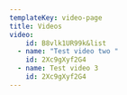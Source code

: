 ```yaml
---
templateKey: video-page
title: Videos
video:
    id: B8vlk1UR99k&list
  - name: "Test video two "
    id: 2Xc9gXyf2G4
  - name: Test video 3
    id: 2Xc9gXyf2G4
---
```

